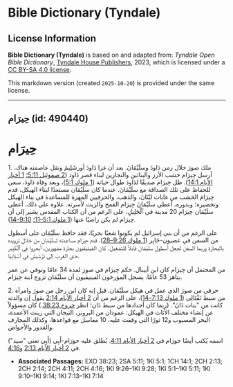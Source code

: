 # Bible Dictionary (Tyndale)

## License Information

**Bible Dictionary (Tyndale)** is based on and adapted from: _Tyndale Open Bible Dictionary_, [Tyndale House Publishers](https://tyndaleopenresources.com/), 2023, which is licensed under a [CC BY-SA 4.0 license](https://creativecommons.org/licenses/by-sa/4.0/legalcode.en).

This markdown version (created `2025-10-20`) is provided under the same license.



--------------------------------

## حِيرَام (id: 490440)

حِيرَام
=======

1\. ملك صورَ خلال زمن دَاودَ وسلَيْمَانَ. بعد أن غزا دَاودَ أورشَلِيمَ ونقل عاصمته هناك، أرسل حِيرَام خشب الأرز والبنائين والنجارين لبناء قصر دَاود ([2 صموئيل 5:11؛](https://ref.ly/2Sam5:11) [1 أخبار الأيام 14:1](https://ref.ly/1Chr14:1)). ظل حِيرَام صديقًا لدَاودَ طوال حياته ([1 ملوك 5:1](https://ref.ly/1Kgs5:1))، وبعد وفاة دَاودَ، سعى للحفاظ على تلك الصداقة مع سلَيْمَانَ. عندما كان سلَيْمَان مستعدًا لبناء الهيكل، قدم حِيرَامَ الخشب من غابات لبْنَانَ، والذهب، والحرفيين المهرة للمساعدة في بناء الهيكل وتحضيره؛ وبدوره، أعطى سلَيْمَانَ حِيرَام القمح والزيت لأسرته. علاوة على ذلك، أعطى سلَيْمَان حِيرَام 20 مدينة في ٱلْجَلِيلِ، على الرغم من أن الكتاب المقدس يشير إلى أن حِيرَام لم يكن راضيًا عنها ([1 ملوك 5:1–11؛](https://ref.ly/1Kgs5:1-1Kgs5:11) [9:10–14](https://ref.ly/1Kgs9:10-1Kgs9:14)).

على الرغم من أن بني إسرائيل لم يكونوا شعبًا بحريًا، فقد حافظ سلَيْمَان على أسطول من السفن في عصيون\-جَابِر ([1 ملوك 9:26–28](https://ref.ly/1Kgs9:26-1Kgs9:28)). قدم حِيرَام مساعدته لسلَيْمَان من خلال تزويده بالبحارة وربما السفن لجعل أسطول سلَيْمَانَ قابلاً للتشغيل. كان الفينيقيون بحارة مشهورين، أبحروا في ٱلْكَبِير حتى الغرب إلى تَرْشِيشَ في ٱسْبَانِيَا.

من المحتمل أن حِيرَام كان ابن أبيبال. حكم حِيرَام في صورَ لمدة 34 عامًا وتوفي عن عمر يناهز 53 عامًا. يسجل المؤرخون الفينيقيون أن سلَيْمَان تزوج ابنة حِيرَام.

2\. حرفي من صورَ الذي عمل في هيكل سلَيْمَان. قيل إنه كان ابن رجل من صورَ وامرأة من سبط نَفْتَالِي ([1 ملوك 7:13–14](https://ref.ly/1Kgs7:13-1Kgs7:14))، على الرغم من أن [2 أخبار الأيام 2:14](https://ref.ly/2Chr2:14) يقول إن والدته كانت من "بنات دَانَ". (ربما كان أجدادها من سبط دَان؛ انظر [خروج 38:23](https://ref.ly/Exod38:23).) كان مسؤولاً عن إنشاء مختلف الأثاث في الهيكل: عمودان من البرونز، التيجان التي زينت الأعمدة، البحر المصبوب و12 ثورًا التي وقفت عليه، 10 مغاسل مع قواعدها، وكذلك المجارف والقدور والأحواض.

اسمه يُكتب أيضًا حورَام في [2 أخبار الأيام 4:11](https://ref.ly/2Chr4:11). يُطلق عليه حورَام\-أَبِي (أَبِي تعني "سيد") في [2 أخبار الأيام 2:13](https://ref.ly/2Chr2:13) و[4:16](https://ref.ly/2Chr4:16).

* **Associated Passages:** EXO 38:23; 2SA 5:11; 1KI 5:1; 1CH 14:1; 2CH 2:13; 2CH 2:14; 2CH 4:11; 2CH 4:16; 1KI 9:26–1KI 9:28; 1KI 5:1–1KI 5:11; 1KI 9:10–1KI 9:14; 1KI 7:13–1KI 7:14

